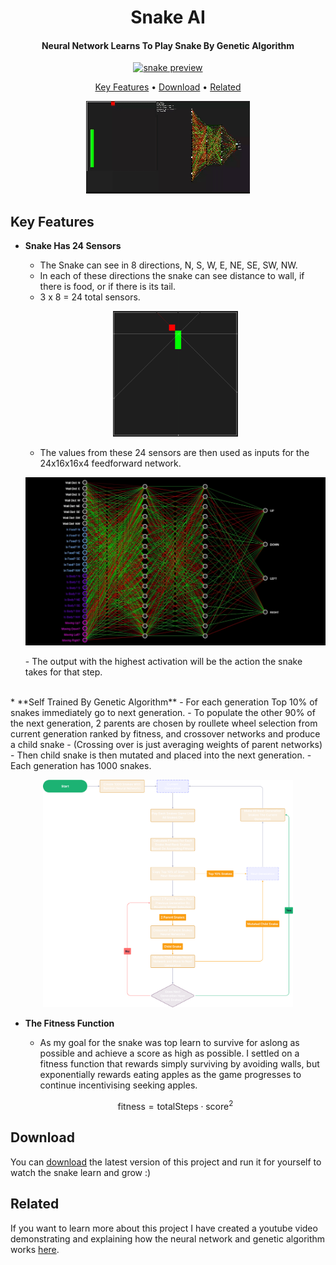 <h1 align="center">
  Snake AI
</h1>

<h4 align="center">Neural Network Learns To Play Snake By Genetic Algorithm</h4>


<p align="center">
  <a href="https://youtube.com/@karismcode?si=L_IycSlhPtZrfesq">
    <img src="https://img.shields.io/youtube/channel/views/UC6c-EOogIj6DNAbDJ8teXfQ?style=flat&label=Youtube&color=%ff2e2e" alt="snake preview">
  </a>
</p>

<p align="center">
  <a href="#key-features">Key Features</a> •
  <a href="#download">Download</a> •
  <a href="#related">Related</a>
</p>

<p align = "center">
  <img src = "imgs\snakeGif.gif">
</p>

## Key Features

* **Snake Has 24 Sensors**
  - The Snake can see in 8 directions, N, S, W, E, NE, SE, SW, NW.
  - In each of these directions the snake can see distance to wall, if there is food, or if there is its tail.
  - 3 x 8 = 24 total sensors.

  <p align = "center">
    <img src = "imgs\snakeSensors.PNG" style = "width: 200px">
  </p>

  - The values from these 24 sensors are then used as inputs for the 24x16x16x4 feedforward network.
  <p align = "center">
    <img src = "imgs\neuralNetworkArchitecture.PNG" style = "width: 800px; background-color: transparent;">
  </p>
  - The output with the highest activation will be the action the snake takes for that step.

</br>
* **Self Trained By Genetic Algorithm**
  - For each generation Top 10% of snakes immediately go to next generation.
  - To populate the other 90% of the next generation, 2 parents are chosen by roullete wheel selection from current generation ranked by fitness, and crossover networks and produce a child snake 
    - (Crossing over is just averaging weights of parent networks)
  - Then child snake is then mutated and placed into the next generation.
  - Each generation has 1000 snakes.
  <br>
  <p align = "center">
  <img src = "imgs\snakeGeneticAlg.png" style = "width: 400px; background-color: transparent;">
  </p>
  

* **The Fitness Function** 
  - As my goal for the snake was top learn to survive for aslong as possible and achieve a score as high as possible. I settled on a fitness function that rewards simply surviving by avoiding walls, but exponentially rewards eating apples as the game progresses to continue incentivising seeking apples.

  $$
  \text{fitness} = \text{totalSteps} \cdot \text{score}^2
  $$



## Download

You can [download](https://github.com/marchchris/SnakeGeneticAI/tree/fc39bd07b3be70b2887ffb65be67748dedfd9712/src) the latest version of this project and run it for yourself to watch the snake learn and grow :)

## Related

If you want to learn more about this project I have created a youtube video demonstrating and explaining how the neural network and genetic algorithm works [here](https://youtu.be/iqisOpNVir8?si=l0bohj50Q8YSrfJT).
